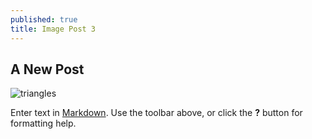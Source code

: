 ```yaml
---
published: true
title: Image Post 3
---
```


## A New Post
![triangles](/assets/img/darkbluetriangles.svg)

Enter text in [Markdown](http://daringfireball.net/projects/markdown/). Use the toolbar above, or click the **?** button for formatting help.
